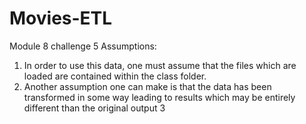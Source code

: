 # Movies-ETL
Module 8 challenge 
5 Assumptions: 
 1. In order to use this data, one must assume that the files which are loaded are contained within the class folder. 
 2. Another assumption one can make is that the data has been transformed in some way leading to results which may be 
 entirely different than the original output 
 3
  
